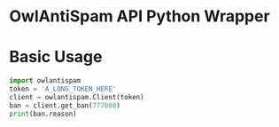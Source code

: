 # OwlAntiSpam API Python Wrapper
# Basic Usage
```python
import owlantispam
token = 'A_LONG_TOKEN_HERE'
client = owlantispam.Client(token)
ban = client.get_ban(777000)
print(ban.reason)
```
